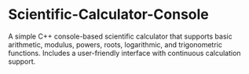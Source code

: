 # Scientific-Calculator-Console
A simple C++ console-based scientific calculator that supports basic arithmetic, modulus, powers, roots, logarithmic, and trigonometric functions. Includes a user-friendly interface with continuous calculation support.
